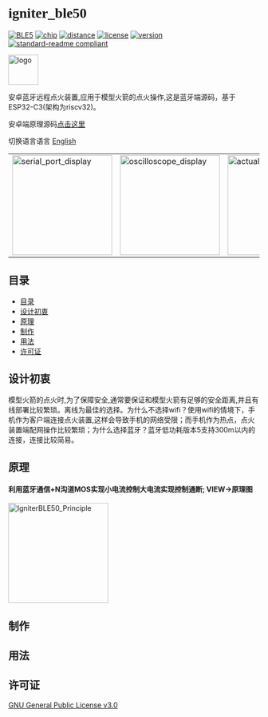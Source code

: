  # <font face="Black Italic">__igniter_ble50__</font>

[![BLE5](https://img.shields.io/badge/%E6%94%AF%E6%8C%81-BLE5-blue)](BLE5)
[![chip](https://img.shields.io/badge/chip-esp32__c3-blue)](chip)
[![distance](https://img.shields.io/badge/BLE5理论距离-300M-BrightGreen?style=flat)](distance)
[![license](https://img.shields.io/badge/License-GLPv3-orange)](LICENSE)
[![version](https://img.shields.io/badge/Version-1.0.0-color=Green?style=flat)](version)
[![standard-readme
compliant](https://img.shields.io/badge/readme%20style-standard-brightgreen.svg?style=flat-square)](https://github.com/RichardLitt/standard-readme)

<img src="https://cdn.jsdelivr.net/gh/bitrefactor/igniter_ble50/.image/Igniter.png?raw=true" width="60" alt="logo" /> 


安卓蓝牙远程点火装置,应用于模型火箭的点火操作,这是蓝牙端源码，基于ESP32-C3(架构为riscv32)。

安卓端原理源码[点击这里](https://github.com/bitrefactor/igniterBiu)

切换语言语言 [English](https://github.com/bitrefactor/igniter_ble50/blob/master/README_en.md)

<html>
    <table style="margin-left: auto; margin-right: auto;">
        <tr>
            <td>
                <img src="https://cdn.jsdelivr.net/gh/bitrefactor/igniter_ble50/.image/serial_port_display.png" width="200" alt="serial_port_display" />
            </td>
            <td>
                <img src="https://cdn.jsdelivr.net/gh/bitrefactor/igniter_ble50/.image/oscilloscope_display.png" width="200" alt="oscilloscope_display" />
            </td>
            <td>
                <img src="https://cdn.jsdelivr.net/gh/bitrefactor/igniter_ble50/.image/actual_effect.png" width="200" alt="actual_effect" />
            </td>
        </tr>
    </table>
</html>

## 目录
  - [目录](#目录)
  - [设计初衷](#设计初衷)
  - [原理](#原理)
  - [制作](#制作)
  - [用法](#用法)
  - [许可证](#许可证)


## 设计初衷

模型火箭的点火时,为了保障安全,通常要保证和模型火箭有足够的安全距离,并且有线部署比较繁琐。离线为最佳的选择。为什么不选择wifi？使用wifi的情境下，手机作为客户端连接点火装置,这样会导致手机的网络受限；而手机作为热点，点火装置端配网操作比较繁琐；为什么选择蓝牙？蓝牙低功耗版本5支持300m以内的连接，连接比较简易。

## 原理

#### 利用蓝牙通信+N沟道MOS实现小电流控制大电流实现控制通断; VIEW->原理图
<img src="https://cdn.jsdelivr.net/gh/bitrefactor/igniter_ble50/.image/IgniterBLE50_Principle" width="200" alt="IgniterBLE50_Principle" />

## 制作

## 用法


## 许可证

[GNU General Public License v3.0 ](../LICENSE)

